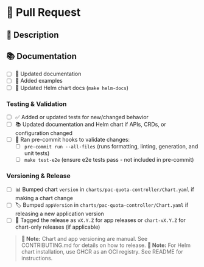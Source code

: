 # 📝 Pull Request

## 📖 Description

<!--
Provide a detailed description of your changes:
- What problem does this solve?
- How did you solve it?
- What are the key changes?
- Why did you choose this approach?
-->

## 📚 Documentation

<!--
Describe documentation changes:
- Updated README
- Added new docs
- Updated API documentation
- Updated Helm chart docs

-->

- [ ] 📖 Updated documentation
- [ ] 📄 Added examples
- [ ] 🔄 Updated Helm chart docs (`make helm-docs`)

### Testing & Validation

- [ ] ✅ Added or updated tests for new/changed behavior
- [ ] 📚 Updated documentation and Helm chart if APIs, CRDs, or configuration changed
- [ ] 🔧 Ran pre-commit hooks to validate changes:
  - [ ] `pre-commit run --all-files` (runs formatting, linting, generation, and unit tests)
  - [ ] `make test-e2e` (ensure e2e tests pass - not included in pre-commit)

### Versioning & Release

- [ ] 📊 Bumped chart `version` in `charts/pac-quota-controller/Chart.yaml` if making a chart change
- [ ] 🏷️ Bumped `appVersion` in `charts/pac-quota-controller/Chart.yaml` if releasing a new application version
- [ ] 🔖 Tagged the release as `vX.Y.Z` for app releases or `chart-vX.Y.Z` for chart-only releases (if applicable)

> **📝 Note:** Chart and app versioning are manual. See CONTRIBUTING.md for details on how to release.
> **🐙 Note:** For Helm chart installation, use GHCR as an OCI registry. See README for instructions.
